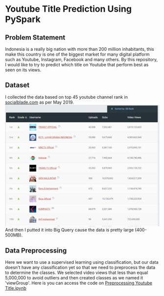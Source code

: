 # Youtube Title Prediction Using PySpark

## Problem Statement
Indonesia is a really big nation with more than 200 million inhabitants, this make this country is one of the biggest market for many digital platform such as Youtube, Instagram, Facebook and many others. By this repository, I would like to try to predict which title on Youtube that perform best as seen on its views.

## Dataset
I collected the data based on top 45 youtube channel rank in [socialblade.com](https://socialblade.com/youtube/top/country/id) as per May 2019.![image](https://github.com/AnggaPradiktas/YoutubeTitlePrediction-PySpark/blob/master/image/top45socialbladeindo.png) And then I putted it into Big Query cause the data is pretty large (400-500MB).

## Data Preprocessing
Here we want to use a supervised learning using classification, but our data doesn't have any classification yet so that we need to preprocess the data to determine the classes. We selected video views that less than equal 5,000,000 to avoid outliers and then created classes as we named it 'viewGroup'. Here is you can access the code on [Preprocessing Youtube Title.ipynb](https://github.com/AnggaPradiktas/YoutubeTitlePrediction-PySpark/blob/master/Preprocessing%20Youtube%20Title.ipynb)
